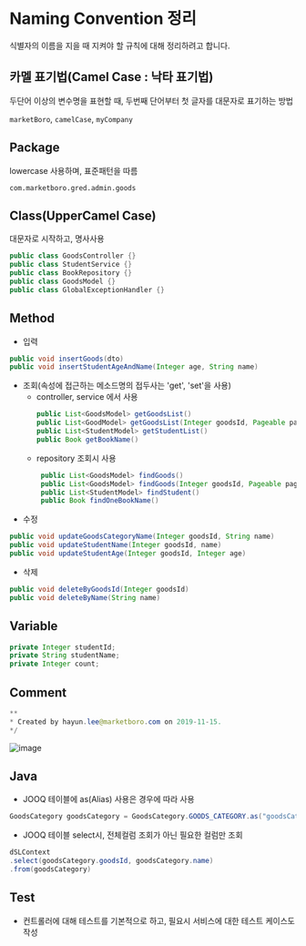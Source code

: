 # Naming Convention 정리
식별자의 이름을 지을 때 지켜야 할 규칙에 대해 정리하려고 합니다.

## 카멜 표기법(Camel Case : 낙타 표기법)
두단어 이상의 변수명을 표현할 때, 두번째 단어부터 첫 글자를 대문자로 표기하는 방법
 
`marketBoro`, `camelCase`, `myCompany` 

## Package
lowercase 사용하며, 표준패턴을 따름

`com.marketboro.gred.admin.goods`

 
## Class(UpperCamel Case)
대문자로 시작하고, 명사사용
  ```java
public class GoodsController {}
public class StudentService {}
public class BookRepository {}
public class GoodsModel {}
public class GlobalExceptionHandler {}
  ```

## Method
* 입력
``` java
public void insertGoods(dto)
public void insertStudentAgeAndName(Integer age, String name)
```
* 조회(속성에 접근하는 메소드명의 접두사는 'get', 'set'을 사용)
  * controller, service 에서 사용
    ```java
    public List<GoodsModel> getGoodsList()
    public List<GoodModel> getGoodsList(Integer goodsId, Pageable pageable)
    public List<StudentModel> getStudentList()
    public Book getBookName()
    ```
  * repository 조회시 사용
       ```java
        public List<GoodsModel> findGoods()
        public List<GoodsModel> findGoods(Integer goodsId, Pageable pageable)
        public List<StudentModel> findStudent()
        public Book findOneBookName()
       ```
* 수정
```java
public void updateGoodsCategoryName(Integer goodsId, String name)
public void updateStudentName(Integer goodsId, name)
public void updateStudentAge(Integer goodsId, Integer age)
```

* 삭제
```java
public void deleteByGoodsId(Integer goodsId)
public void deleteByName(String name)
```
## Variable
```java
private Integer studentId;
private String studentName;
private Integer count;
```

## Comment
```java
**
* Created by hayun.lee@marketboro.com on 2019-11-15.
*/
```
![image](https://user-images.githubusercontent.com/57780013/69030161-1bcbf400-0a1a-11ea-9b11-83394eb64d6e.png)
## Java
* JOOQ 테이블에 as(Alias) 사용은 경우에 따라 사용
```java
GoodsCategory goodsCategory = GoodsCategory.GOODS_CATEGORY.as("goodsCategory");
```
* JOOQ 테이블 select시, 전체컬럼 조회가 아닌 필요한 컬럼만 조회
```` java
dSLContext
.select(goodsCategory.goodsId, goodsCategory.name)
.from(goodsCategory)
````

## Test
* 컨트롤러에 대해 테스트를 기본적으로 하고, 필요시 서비스에 대한 테스트 케이스도 작성 
